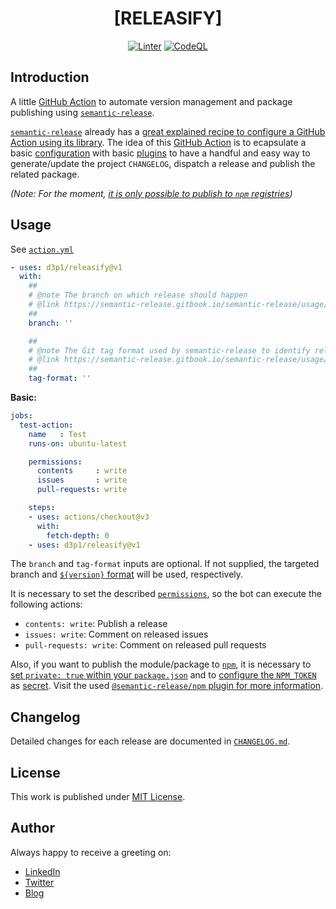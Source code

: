 <div align=center>

# [RELEASIFY]

[![Linter](https://github.com/d3p1/semantic-release-action/actions/workflows/linter.yml/badge.svg)](https://github.com/d3p1/semantic-release-action/actions/workflows/linter.yml)
[![CodeQL](https://github.com/d3p1/semantic-release-action/actions/workflows/codeql-analysis.yml/badge.svg)](https://github.com/d3p1/semantic-release-action/actions/workflows/codeql-analysis.yml)

</div>

## Introduction

A little [GitHub Action](https://docs.github.com/en/actions) to automate version management and package publishing using [`semantic-release`](https://semantic-release.gitbook.io/semantic-release/). 

[`semantic-release`](https://semantic-release.gitbook.io/semantic-release/) already has a [great explained recipe to configure a GitHub Action using its library](https://semantic-release.gitbook.io/semantic-release/recipes/ci-configurations/github-actions). The idea of this [GitHub Action](https://docs.github.com/en/actions) is to ecapsulate a basic [configuration](https://semantic-release.gitbook.io/semantic-release/usage/configuration) with basic [plugins](https://semantic-release.gitbook.io/semantic-release/usage/plugins) to have a handful and easy way to generate/update the project `CHANGELOG`, dispatch a release and publish the related package.

*(Note: For the moment, [it is only possible to publish to `npm` registries](https://github.com/d3p1/semantic-release-action/issues/7))*

## Usage

See [`action.yml`](action.yml)

```yaml
- uses: d3p1/releasify@v1
  with:
    ##
    # @note The branch on which release should happen
    # @link https://semantic-release.gitbook.io/semantic-release/usage/configuration#branches
    ##
    branch: ''

    ##
    # @note The Git tag format used by semantic-release to identify releases
    # @link https://semantic-release.gitbook.io/semantic-release/usage/configuration#tagformat
    ##
    tag-format: ''
```

**Basic:**

```yaml
jobs:
  test-action:
    name   : Test
    runs-on: ubuntu-latest

    permissions:
      contents     : write 
      issues       : write 
      pull-requests: write 

    steps:
    - uses: actions/checkout@v3
      with:
        fetch-depth: 0
    - uses: d3p1/releasify@v1
```

The `branch` and `tag-format` inputs are optional. If not supplied, the targeted branch and [`${version}` format](https://lodash.com/docs#template) will be used, respectively.

It is necessary to set the described [`permissions`](https://docs.github.com/en/actions/using-jobs/assigning-permissions-to-jobs), so the bot can execute the following actions:

- `contents: write`: Publish a release 
- `issues: write`: Comment on released issues  
- `pull-requests: write`: Comment on released pull requests  

Also, if you want to publish the module/package to [`npm`](https://www.npmjs.com/), it is necessary to [set `private: true` within your `package.json`](https://semantic-release.gitbook.io/semantic-release/support/faq#why-is-the-package) and to [configure the `NPM_TOKEN`](https://semantic-release.gitbook.io/semantic-release/usage/ci-configuration) as [secret](https://docs.github.com/en/actions/security-guides/using-secrets-in-github-actions). Visit the used [`@semantic-release/npm` plugin for more information](https://github.com/semantic-release/npm).

## Changelog

Detailed changes for each release are documented in [`CHANGELOG.md`](./CHANGELOG.md).

## License

This work is published under [MIT License](license).

## Author

Always happy to receive a greeting on:

- [LinkedIn](https://www.linkedin.com/in/cristian-marcelo-de-picciotto/) 
- [Twitter](https://twitter.com/___d3p1)
- [Blog](https://d3p1.dev/)